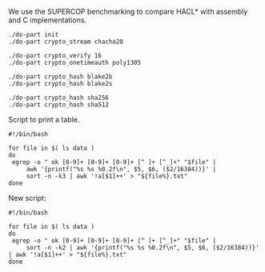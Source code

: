 We use the SUPERCOP benchmarking to compare HACL* with assembly and C implementations.

```
./do-part init
./do-part crypto_stream chacha20

./do-part crypto_verify 16
./do-part crypto_onetimeauth poly1305

./do-part crypto_hash blake2b
./do-part crypto_hash blake2s

./do-part crypto_hash sha256
./do-part crypto_hash sha512
```

Script to print a table.

```
#!/bin/bash

for file in $( ls data )
do
 egrep -o " ok [0-9]+ [0-9]+ [0-9]+ [^ ]+ [^_]+" "$file" |
     awk '{printf("%s %s %0.2f\n", $5, $6, ($2/16384))}' |
     sort -n -k3 | awk '!a[$1]++' > "${file%}.txt"
done
```
New script:
```
#!/bin/bash

for file in $( ls data )
do
 egrep -o " ok [0-9]+ [0-9]+ [0-9]+ [^ ]+ [^_]+" "$file" |
     sort -n -k2 | awk '{printf("%s %s %0.2f\n", $5, $6, ($2/16384))}' | awk '!a[$1]++' > "${file%}.txt"
done
```
